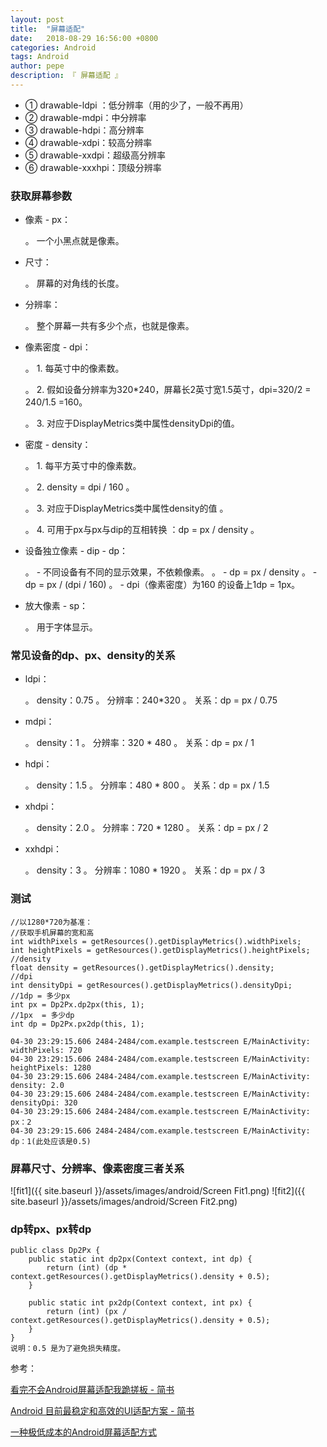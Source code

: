 ```yaml
---
layout: post
title:  "屏幕适配"
date:   2018-08-29 16:56:00 +0800
categories: Android
tags: Android
author: pepe
description: 『 屏幕适配 』
---
```


* ① drawable-ldpi ：低分辨率（用的少了，一般不再用）
* ② drawable-mdpi：中分辨率
* ③ drawable-hdpi：高分辨率
* ④ drawable-xdpi：较高分辨率
* ⑤ drawable-xxdpi：超级高分辨率
* ⑥ drawable-xxxhpi：顶级分辨率

### **获取屏幕参数**

* 像素 - px：

    。 一个小黑点就是像素。
* 尺寸：
    
    。 屏幕的对角线的长度。

* 分辨率：

    。 整个屏幕一共有多少个点，也就是像素。

* 像素密度 - dpi：

    。 1. 每英寸中的像素数。
    
    。 2. 假如设备分辨率为320*240，屏幕长2英寸宽1.5英寸，dpi=320/2 = 240/1.5 =160。
    
    。 3. 对应于DisplayMetrics类中属性densityDpi的值。
    
* 密度 - density：

    。 1. 每平方英寸中的像素数。
    
    。 2. density = dpi / 160 。
    
    。 3. 对应于DisplayMetrics类中属性density的值 。
    
    。 4. 可用于px与px与dip的互相转换 ：dp = px / density 。
    
* 设备独立像素 - dip - dp：

    。 - 不同设备有不同的显示效果，不依赖像素。
    。 - dp = px / density
    。 - dp = px / (dpi / 160) 
    。 - dpi（像素密度）为160 的设备上1dp = 1px。
    
* 放大像素 - sp：

    。 用于字体显示。
    
### **常见设备的dp、px、density的关系**
* ldpi：

    。 density：0.75
    。 分辨率：240*320 
    。 关系：dp = px / 0.75
    
* mdpi：

    。 density：1
    。 分辨率：320 * 480
    。 关系：dp = px / 1
    
* hdpi：

    。 density：1.5
    。 分辨率：480 * 800
    。 关系：dp = px / 1.5
    
* xhdpi：

    。 density：2.0
    。 分辨率：720 * 1280 
    。 关系：dp = px / 2
    
* xxhdpi：

    。 density：3
    。 分辨率：1080 * 1920 
    。 关系：dp = px / 3

### **测试**
```
//以1280*720为基准：
//获取手机屏幕的宽和高
int widthPixels = getResources().getDisplayMetrics().widthPixels;
int heightPixels = getResources().getDisplayMetrics().heightPixels;
//density
float density = getResources().getDisplayMetrics().density;
//dpi
int densityDpi = getResources().getDisplayMetrics().densityDpi;
//1dp = 多少px
int px = Dp2Px.dp2px(this, 1);
//1px  = 多少dp
int dp = Dp2Px.px2dp(this, 1);
```


```
04-30 23:29:15.606 2484-2484/com.example.testscreen E/MainActivity: widthPixels: 720
04-30 23:29:15.606 2484-2484/com.example.testscreen E/MainActivity: heightPixels: 1280
04-30 23:29:15.606 2484-2484/com.example.testscreen E/MainActivity: density: 2.0
04-30 23:29:15.606 2484-2484/com.example.testscreen E/MainActivity: densityDpi: 320
04-30 23:29:15.606 2484-2484/com.example.testscreen E/MainActivity: px：2
04-30 23:29:15.606 2484-2484/com.example.testscreen E/MainActivity: dp：1(此处应该是0.5)
```
### **屏幕尺寸、分辨率、像素密度三者关系**
![fit1]({{ site.baseurl }}/assets/images/android/Screen Fit1.png)
![fit2]({{ site.baseurl }}/assets/images/android/Screen Fit2.png)

### **dp转px、px转dp**
```
public class Dp2Px {
    public static int dp2px(Context context, int dp) {
        return (int) (dp * context.getResources().getDisplayMetrics().density + 0.5);
    }

    public static int px2dp(Context context, int px) {
        return (int) (px / context.getResources().getDisplayMetrics().density + 0.5);
    }
}
说明：0.5 是为了避免损失精度。
```

















参考：

[看完不会Android屏幕适配我跪搓板 - 简书](https://www.jianshu.com/p/5678f23faed3)

[Android 目前最稳定和高效的UI适配方案 - 简书](https://www.jianshu.com/p/a4b8e4c5d9b0)

[一种极低成本的Android屏幕适配方式](https://mp.weixin.qq.com/s?__biz=MzI1MzYzMjE0MQ==&mid=2247484502&idx=2&sn=a60ea223de4171dd2022bc2c71e09351&scene=21#wechat_redirect)


